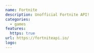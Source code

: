 ```yaml
---
name: Fortnite
description: Unofficial Fortnite API!
categories:
  - games
features:
  https: true
url: https://fortniteapi.io/
logo:
---
```

